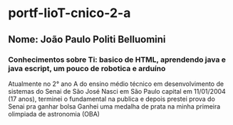# portf-lioT-cnico-2-a
## Nome: João Paulo Politi Belluomini
### Conhecimentos sobre Ti: basico de HTML, aprendendo java e java escript, um pouco de robotica e arduíno 
Atualmente no 2° ano A do ensino médio técnico em desenvolvimento de sistemas do Senai de São José
Nasci em São Paulo capital em 11/01/2004 (17 anos), terminei o fundamental na publica e depois prestei prova do Senai pra ganhar bolsa
Ganhei uma medalha de prata na minha primeira olimpiada de astronomia (OBA)
